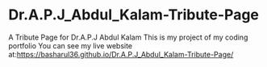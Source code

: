 # Dr.A.P.J_Abdul_Kalam-Tribute-Page
A Tribute Page for Dr.A.P.J Abdul Kalam
This is my project of my coding portfolio
You can see my live website at:https://basharul36.github.io/Dr.A.P.J_Abdul_Kalam-Tribute-Page/
